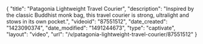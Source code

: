 {
    "title": "Patagonia Lightweight Travel Courier",
    "description": "Inspired by the classic Buddhist monk bag, this travel courier is strong, ultralight and stows in its own pocket.",
    "videoid": "87551512",
    "date_created": "1423090374",
    "date_modified": "1491244673",
    "type": "captivate",
    "layout": "video",
    "url": "\/v\/patagonia-lightweight-travel-courier\/87551512"
}